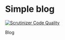 # Simple blog

[![Scrutinizer Code Quality](https://scrutinizer-ci.com/g/dominx99/blog/badges/quality-score.png?b=master)](https://scrutinizer-ci.com/g/dominx99/blog/?branch=master)

Blog
